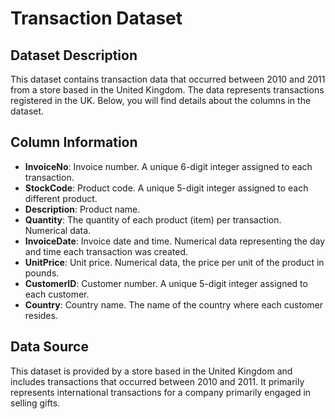 # Transaction Dataset

## Dataset Description

This dataset contains transaction data that occurred between 2010 and 2011 from a store based in the United Kingdom. The data represents transactions registered in the UK. Below, you will find details about the columns in the dataset.

## Column Information

- **InvoiceNo**: Invoice number. A unique 6-digit integer assigned to each transaction.
- **StockCode**: Product code. A unique 5-digit integer assigned to each different product.
- **Description**: Product name.
- **Quantity**: The quantity of each product (item) per transaction. Numerical data.
- **InvoiceDate**: Invoice date and time. Numerical data representing the day and time each transaction was created.
- **UnitPrice**: Unit price. Numerical data, the price per unit of the product in pounds.
- **CustomerID**: Customer number. A unique 5-digit integer assigned to each customer.
- **Country**: Country name. The name of the country where each customer resides.

## Data Source

This dataset is provided by a store based in the United Kingdom and includes transactions that occurred between 2010 and 2011. It primarily represents international transactions for a company primarily engaged in selling gifts.
